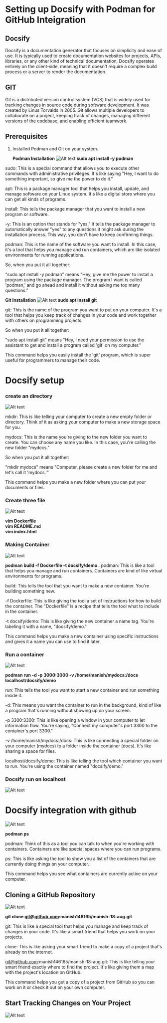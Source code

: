# <p> Setting up Docsify with Podman for GitHub Inteigration</p>

## Docsify
Docsify is a documentation generator that focuses on simplicity and ease of use. It is typically used to create documentation websites for projects, APIs, libraries, or any other kind of technical documentation. Docsify operates entirely on the client-side, meaning that it doesn't require a complex build process or a server to render the documentation.

## GIT
Git is a distributed version control system (VCS) that is widely used for tracking changes in source code during software development. It was created by Linus Torvalds in 2005. Git allows multiple developers to collaborate on a project, keeping track of changes, managing different versions of the codebase, and enabling efficient teamwork.



## Prerequisites

1. Installed Podman and Git on your system.
   
   **Podman Installation**
![Alt text](Podman_install.png)
**sudo apt install -y podman**

    
sudo: This is a special command that allows you to execute other commands with administrative privileges. It's like saying "Hey, I want to do something important, so give me the power to do it."

apt: This is a package manager tool that helps you install, update, and manage software on your Linux system. It's like a digital store where you can get all kinds of programs.

install: This tells the package manager that you want to install a new program or software.

-y: This is an option that stands for "yes." It tells the package manager to automatically answer "yes" to any questions it might ask during the installation process. This way, you don't have to keep confirming things.

podman: This is the name of the software you want to install. In this case, it's a tool that helps you manage and run containers, which are like isolated environments for running applications.

So, when you put it all together:

"sudo apt install -y podman" means "Hey, give me the power to install a program using the package manager. The program I want is called 'podman,' and go ahead and install it without asking me too many questions."

**Git Installation**
![Alt text](git_install.png)
**sudo apt install git**

git: This is the name of the program you want to put on your computer. It's a tool that helps you keep track of changes in your code and work together with others on programming projects.

So when you put it all together:

"sudo apt install git" means "Hey, I need your permission to use the assistant to get and install a program called 'git' on my computer."

This command helps you easily install the 'git' program, which is super useful for programmers to manage their code.

# Docsify setup

### create an directory
![Alt text](Create_directory.png)

mkdir: This is like telling your computer to create a new empty folder or directory. Think of it as asking your computer to make a new storage space for you.

mydocs: This is the name you're giving to the new folder you want to create. You can choose any name you like. In this case, you're calling the new folder "mydocs."

So when you put it all together:

"mkdir mydocs" means "Computer, please create a new folder for me and let's call it 'mydocs.'"

This command helps you make a new folder where you can put your documents or files.


### Create three file
![Alt text](file.png)

**vim Dockerfile  
vim README.md  
vim index.html**

### Making Container
![Alt text](making_container.png)

**podman build -f Dockerfile -t docsify/demo .**
podman: This is like a tool that helps you manage and run containers. Containers are kind of like virtual environments for programs.

build: This tells the tool that you want to make a new container. You're building something new.

-f Dockerfile: This is like giving the tool a set of instructions for how to build the container. The "Dockerfile" is a recipe that tells the tool what to include in the container.

-t docsify/demo: This is like giving the new container a name tag. You're labeling it with a name, "docsify/demo."

This command helps you make a new container using specific instructions and gives it a name you can use to find it later.

### Run a container
![Alt text](run_container.png)

**podman run -d -p 3000:3000 -v /home/manish/mydocs:/docs localhost/docsify/demo**

run: This tells the tool you want to start a new container and run something inside it.

-d: This means you want the container to run in the background, kind of like a program that's running without showing up on your screen.

-p 3300:3300: This is like opening a window in your computer to let information flow. You're saying, "Connect my computer's port 3300 to the container's port 3300."

-v /home/manish/mydocs:/docs: This is like connecting a special folder on your computer (mydocs) to a folder inside the container (docs). It's like sharing a space for files.

localhost/docsify/demo: This is like telling the tool which container you want to run. You're using the container named "docsify/demo."

### Docsify run on localhost
![Alt text](localhost-1.png)


# Docsify integration with github
![Alt text](list_of_container.png)

**podman ps**

podman: Think of this as a tool you can talk to when you're working with containers. Containers are like special spaces where you can run programs.

ps: This is like asking the tool to show you a list of the containers that are currently doing things on your computer.

This command helps you see what containers are currently active on your computer.

##  Cloning a GitHub Repository
![Alt text](git_clone-1.png)

**git clone git@github.com:manish146165/manish-18-aug.git**

git: This is like a special tool that helps you manage and keep track of changes in your code. It's like a smart friend that helps you work on your projects.

clone: This is like asking your smart friend to make a copy of a project that's already on the internet.

git@github.com:manish146165/manish-18-aug.git: This is like telling your smart friend exactly where to find the project. It's like giving them a map with the project's location on GitHub.

This command helps you get a copy of a project from GitHub so you can work on it or check it out on your own computer.

## Start Tracking Changes on Your Project
![Alt text](init-1.png)

